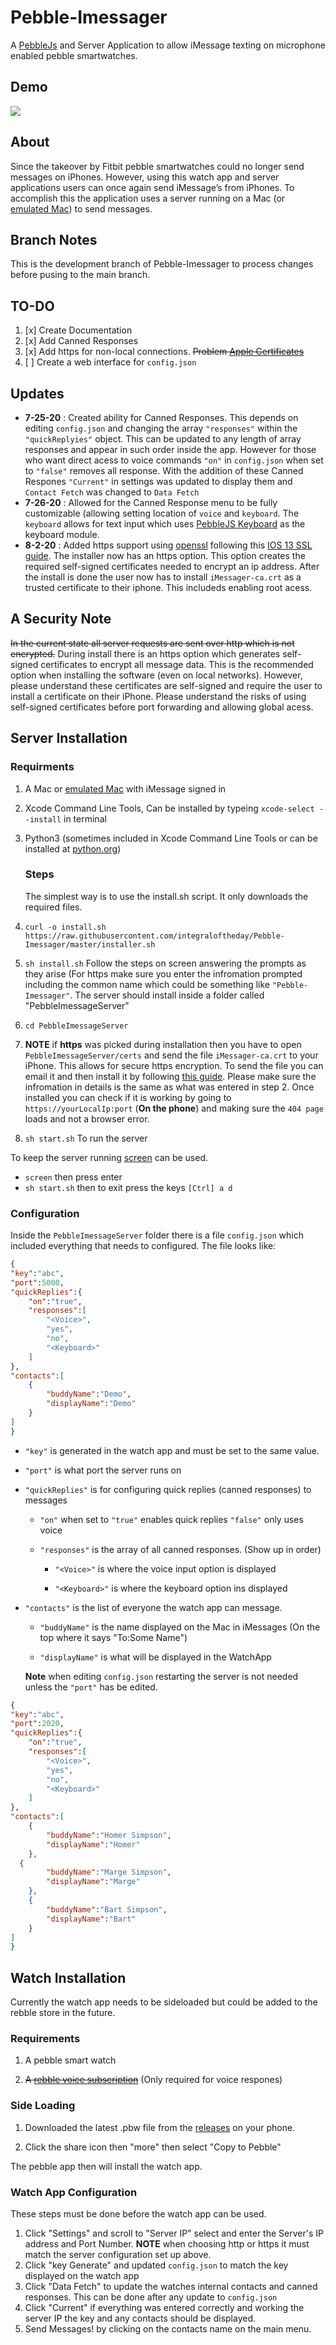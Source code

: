 # Pebble-Imessager

A [PebbleJs](https://github.com/pebble/pebblejs) and Server Application to allow iMessage texting on microphone enabled pebble smartwatches. 

## Demo

![](Demo.gif)

## About

Since the takeover by Fitbit pebble smartwatches could no longer send messages on iPhones. However, using this watch app and server 
applications users can once again send iMessage’s from iPhones. To accomplish this the application uses a server running on a Mac (or 
[emulated Mac](https://github.com/foxlet/macOS-Simple-KVM)) to send messages.

## Branch Notes

This is the development branch of Pebble-Imessager to process changes before pusing to the main branch. 

## TO-DO

1. [x] Create Documentation 
2. [x] Add Canned Responses 
3. [x] Add https for non-local connections. ~~Problem [Apple Certificates](https://support.apple.com/en-us/HT210176)~~
4. [ ] Create a web interface for `config.json`

## Updates

* **7-25-20** : Created ability for Canned Responses. This depends on editing `config.json`  and changing the array `"responses"` within the `"quickReplyies"` object. This can be updated to any length of array responses and appear in such order inside the app. However for those who want direct acess to voice commands `"on"` in `config.json` when set to `"false"` removes all response. With the addition of these Canned Respones `"Current"` in settings was updated to display them and `Contact Fetch` was changed to `Data Fetch`  
* **7-26-20** : Allowed for the Canned Response menu to be fully customizable (allowing setting location of `voice` and `keyboard`. The `keyboard` allows for text input which uses [PebbleJS Keyboard](https://github.com/jor3l/pebblejs-keyboard) as the keyboard module. 
* **8-2-20** : Added https support using [openssl](https://www.openssl.org/) following this [IOS 13 SSL guide](https://jaanus.com/ios-13-certificates/). The installer now has an https option. This option creates the required self-signed certificates needed to encrypt an ip address. After the install is done the user now has to install `iMessager-ca.crt` as a trusted certificate to their iphone. This includeds enabling root acess. 

## A Security Note

~~In the current state all server requests are sent over http which is not encrypted.~~ During install there is an https option which generates self-signed certificates to encrypt all message data. This is the recommended option when installing the software (even on local networks). However, please understand these certificates are self-signed and require the user to install a certificate on their iPhone. Please understand the risks of using self-signed certificates before port forwarding and allowing global acess. 

## Server Installation

### Requirments

1. A Mac or [emulated Mac](https://github.com/foxlet/macOS-Simple-KVM) with iMessage signed in 

2. Xcode Command Line Tools, Can be installed by typeing `xcode-select --install` in terminal 

3. Python3 (sometimes included in Xcode Command Line Tools or can be installed at [python.org](https://www.python.org/))
   
   ### Steps
   
   The simplest way is to use the install.sh script. It only downloads the required files. 

1. `curl -o install.sh https://raw.githubusercontent.com/integraloftheday/Pebble-Imessager/master/installer.sh` 

2. `sh install.sh` Follow the steps on screen answering the prompts as they arise (For https make sure you enter the infromation prompted including the common name which could be something like `"Pebble-Imessager"`. The server should install inside a folder called "PebbleImessageServer" 

3. `cd PebbleImessageServer`

5. **NOTE** if **https** was picked during installation then you have to open `PebbleImessageServer/certs` and send the file `iMessager-ca.crt` to your iPhone. This allows for secure https encryption. To send the file you can email it and then install it by following [this guide](https://help.clouduss.com/ws-knowledge-base/installing-an-ssl-certificate-on-i-os-13). Please make sure the infromation in details is the same as what was entered in step 2. Once installed you can check if it is working by going to `https://yourLocalIp:port` (**On the phone**) and making sure the `404 page` loads and not a browser error.  

4. `sh start.sh` To run the server 

To keep the server running [screen](http://www.kinnetica.com/2011/05/29/using-screen-on-mac-os-x/) can be used. 
* `screen` then press enter 
* `sh start.sh` then to exit press the keys `[Ctrl] a d` 

### Configuration

Inside the `PebbleImessageServer` folder there is a file `config.json` which included everything that needs to configured. The file looks like: 

```json
{
"key":"abc",
"port":5000,
"quickReplies":{
    "on":"true", 
    "responses":[
        "<Voice>",
        "yes",
        "no",
        "<Keyboard>"    
    ]
},
"contacts":[
    {
        "buddyName":"Demo",
        "displayName":"Demo" 
    }
]
}
```

* `"key"` is generated in the watch app and must be set to the same value.

* `"port"` is what port the server runs on

* `"quickReplies"` is for configuring quick replies (canned responses) to messages 
  
  * `"on"` when set to `"true"` enables quick replies `"false"` only uses voice
  
  * `"responses"` is the array of all canned responses. (Show up in order)
    
    * `"<Voice>"` is where the voice input option is displayed
    
    * `"<Keyboard>"` is where the keyboard option ins displayed

* `"contacts"` is the list of everyone the watch app can message. 
  
  * `"buddyName"` is the name displayed on the Mac in iMessages (On the top where it says "To:Some Name")
  
  * `"displayName"`  is what will be displayed in the WatchApp
  
  **Note** when editing `config.json` restarting the server is not needed
  unless the `"port"` has be edited.

```json
{
"key":"abc",
"port":2020,
"quickReplies":{
    "on":"true", 
    "responses":[
        "<Voice>",
        "yes",
        "no",
        "<Keyboard>"  
    ]
},
"contacts":[
    {
        "buddyName":"Homer Simpson",
        "displayName":"Homer" 
    },
  {
        "buddyName":"Marge Simpson",
        "displayName":"Marge" 
    },
    {
        "buddyName":"Bart Simpson",
        "displayName":"Bart" 
    }
]
}
```

## Watch Installation

Currently the watch app needs to be sideloaded but could be added to the rebble store in the future. 

### Requirements

1. A pebble smart watch

2. ~~A [rebble voice subscription](https://rebble.io)~~ (Only required for voice respones)
   
### Side Loading

1. Downloaded the latest .pbw file from the [releases](https://github.com/integraloftheday/Pebble-Imessager/releases) on your phone. 

2. Click the share icon then "more" then select "Copy to Pebble"

The pebble app then will install the watch app. 

### Watch App Configuration

These steps must be done before the watch app can be used. 

1. Click "Settings" and scroll to "Server IP" select and enter the Server's IP address and Port Number. **NOTE** when choosing http or https it must match the server configuration set up above.
2. Click "key Generate" and updated `config.json` to match the key displayed on the watch app 
3. Click "Data Fetch" to update the watches internal contacts and canned responses. This can be done after any update to `config.json`
4. Click "Current" if everything was entered correctly and working the server IP the key and any contacts should be displayed.
5. Send Messages! by clicking on the contacts name on the main menu. 
